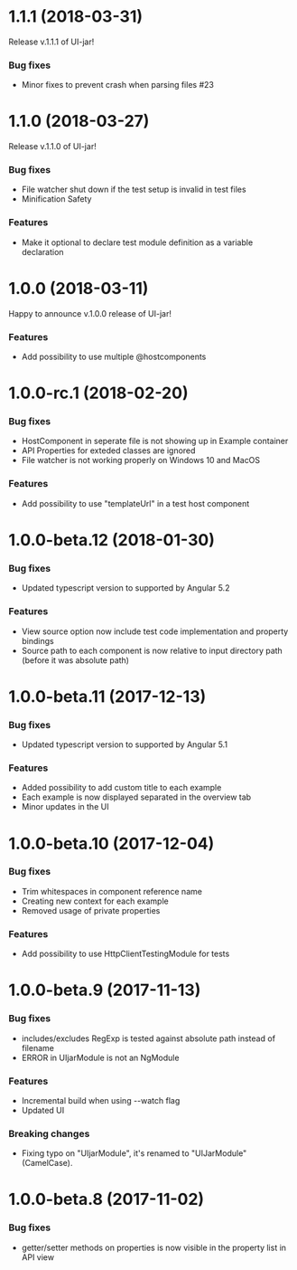 # 1.1.1 (2018-03-31)
Release v.1.1.1 of UI-jar!

### Bug fixes
* Minor fixes to prevent crash when parsing files #23


# 1.1.0 (2018-03-27)
Release v.1.1.0 of UI-jar!

### Bug fixes
* File watcher shut down if the test setup is invalid in test files
* Minification Safety

### Features
* Make it optional to declare test module definition as a variable declaration


# 1.0.0 (2018-03-11)
Happy to announce v.1.0.0 release of UI-jar!

### Features
* Add possibility to use multiple @hostcomponents


# 1.0.0-rc.1 (2018-02-20)
### Bug fixes
* HostComponent in seperate file is not showing up in Example container
* API Properties for exteded classes are ignored
* File watcher is not working properly on Windows 10 and MacOS

### Features
* Add possibility to use "templateUrl" in a test host component


# 1.0.0-beta.12 (2018-01-30)
### Bug fixes
* Updated typescript version to supported by Angular 5.2

### Features
* View source option now include test code implementation and property bindings
* Source path to each component is now relative to input directory path (before it was absolute path)


# 1.0.0-beta.11 (2017-12-13)
### Bug fixes
* Updated typescript version to supported by Angular 5.1

### Features
* Added possibility to add custom title to each example
* Each example is now displayed separated in the overview tab
* Minor updates in the UI


# 1.0.0-beta.10 (2017-12-04)
### Bug fixes
* Trim whitespaces in component reference name
* Creating new context for each example
* Removed usage of private properties

### Features
* Add possibility to use HttpClientTestingModule for tests


# 1.0.0-beta.9 (2017-11-13)
### Bug fixes
* includes/excludes RegExp is tested against absolute path instead of filename
* ERROR in UIjarModule is not an NgModule

### Features
* Incremental build when using --watch flag
* Updated UI

### Breaking changes
* Fixing typo on "UIjarModule", it's renamed to "UIJarModule" (CamelCase).


# 1.0.0-beta.8 (2017-11-02)
### Bug fixes
* getter/setter methods on properties is now visible in the property list in API view